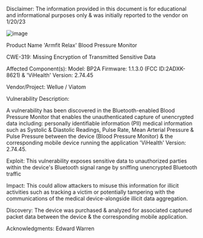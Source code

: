 Disclaimer:
The information provided in this document is for educational and informational purposes only & was initially reported to the vendor on 1/20/23

![image](https://github.com/actuator/cve/assets/78701239/59596795-b2a7-4aaf-b399-f3b5bffb525b)



Product Name 'Armfit Relax' Blood Pressure Monitor 

CWE-319: Missing Encryption of Transmitted Sensitive Data

Affected Component(s):
Model: BP2A Firmware: 1.1.3.0 (FCC ID:2ADXK-8621) & 'ViHealth' Version: 2.74.45

Vendor/Project:
Wellue / Viatom

Vulnerability Description:

A vulnerability has been discovered in the Bluetooth-enabled Blood Pressure Monitor that enables the unauthenticated capture of unencrypted data including:
personally identifiable information (PII) medical information such as Systolic & Diastolic Readings, Pulse Rate, Mean Arterial Pressure & Pulse Pressure between the device (Blood Pressure Monitor) & the corresponding mobile device running the application 'ViHealth' Version: 2.74.45.

Exploit:
This vulnerability exposes sensitive data to unauthorized parties within the device's Bluetooth signal range by sniffing unencrypted Bluetooth traffic

Impact:
This could allow attackers to misuse this information for illicit activities such as tracking a victim or potentially tampering with the communications of the medical device-alongside illicit data aggregation.

Discovery:
The device was purchased & analyzed for associated captured packet data between the device & the corresponding mobile application.

Acknowledgments:
Edward Warren


